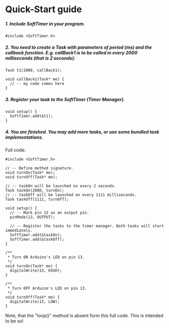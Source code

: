 # Quick-Start guide #

##### 1. Include SoftTimer in your program.
```
#include <SoftTimer.h>
```

##### 2. You need to create a Task with parameters of period (ms) and the callback function. E.g. callBack1 is to be called in every 2000 milliseconds (that is 2 seconds):
```
Task t1(2000, callBack1);

void callBack1(Task* me) {
  // -- my code comes here
}
```

##### 3. Register your task to the SoftTimer (Timer Manager).
```
void setup() {
  SoftTimer.add(&t1);
}
```

##### 4. You are finished. You may add more tasks, or use some bundled task implementations.

Full code:
```
#include <SoftTimer.h>

// -- Define method signature.
void turnOn(Task* me);
void turnOff(Task* me);

// -- taskOn will be launched on every 2 seconds.
Task taskOn(2000, turnOn);
// -- taskOff will be launched on every 1111 milliseconds.
Task taskOff(1111, turnOff);

void setup() {
  // -- Mark pin 13 as an output pin.
  pinMode(13, OUTPUT);

  // -- Register the tasks to the timer manager. Both tasks will start immediately.
  SoftTimer.add(&taskOn);
  SoftTimer.add(&taskOff);
}

/**
 * Turn ON Arduino's LED on pin 13.
 */
void turnOn(Task* me) {
  digitalWrite(13, HIGH);
}

/**
 * Turn OFF Arduino's LED on pin 13.
 */
void turnOff(Task* me) {
  digitalWrite(13, LOW);
}
```

Note, that the "loop()" method is absent form this full code. This is intended to be so!
